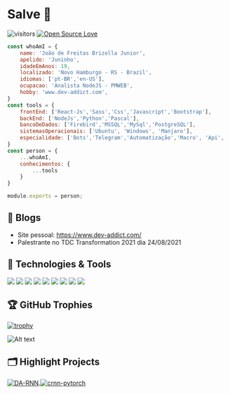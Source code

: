 # Salve 👋

![visitors](https://visitor-badge.laobi.icu/badge?page_id=JuninhoFreitas.JuninhoFreitas)
[![Open Source Love](https://badges.frapsoft.com/os/v1/open-source.svg?v=102)](https://github.com/ellerbrock/open-source-badge/)


```javascript
const whoAmI = {
    name: 'João de Freitas Brizolla Junior',
    apelido: 'Juninho',
    idadeEmAnos: 19,
    localizado: 'Novo Hamburgo - RS - Brazil',
    idiomas: ['pt-BR','en-US'],
    ocupacao: 'Analista NodeJS - PMWEB',
    hobby: 'www.dev-addict.com',
}
const tools = {
    frontEnd: ['React-Js','Sass','Css','Javascript','Bootstrap'],
    backEnd: ['NodeJs','Python','Pascal'],
    bancoDeDados: ['Firebird','MSSQL','MySql','PostgreSQL'],
    sistemasOperacionais: ['Ubuntu', 'Windows', 'Manjaro'],
    especialidade: ['Bots','Telegram','Automatização','Macro', 'Api', 'Segurança'],
}
const person = {
    ...whoAmI,
    conhecimentos: {
        ...tools
    }
}

module.exports = person;

```

## 📝 Blogs

- Site pessoal: https://www.dev-addict.com/
- Palestrante no TDC Transformation 2021 dia 24/08/2021

## 🔧 Technologies & Tools

![](https://img.shields.io/badge/OS-Linux-informational?style=flat&logo=linux&logoColor=white&color=6aa6f8)
![](https://img.shields.io/badge/Editor-VS_Code-informational?style=flat&logo=visual-studio-code&logoColor=white&color=6aa6f8)
![](https://img.shields.io/badge/Code-Python-informational?style=flat&logo=python&logoColor=white&color=6aa6f8)
![](https://img.shields.io/badge/Code-JavaScript-informational?style=flat&logo=javascript&logoColor=white&color=6aa6f8)
![](https://img.shields.io/badge/Code-NodeJs-informational?style=flat&logo=nodejs&logoColor=white&color=6aa6f8)
![](https://img.shields.io/badge/Code-React-informational?style=flat&logo=react&logoColor=white&color=6aa6f8)
![](https://img.shields.io/badge/Shell-Bash-informational?style=flat&logo=gnu-bash&logoColor=white&color=6aa6f8)
![](https://img.shields.io/badge/Tools-PostgreSQL-informational?style=flat&logo=postgresql&logoColor=white&color=6aa6f8)
![](https://img.shields.io/badge/Tools-Docker-informational?style=flat&logo=docker&logoColor=white&color=6aa6f8)


<!-- ## &#x1f4c8; GitHub Stats

<a href="https://github.com/JuninhoFreitas/JuninhoFreitas">
  <img align="center" src="https://github-readme-stats.vercel.app/api/top-langs/?username=JuninhoFreitas&hide=c%2B%2B,c,matlab,assembly&title_color=6aa6f8&text_color=8a919a&icon_color=6aa6f8&bg_color=22272e" alt="Zhenye's GitHub Stats" />
</a>

<a href="https://github.com/JuninhoFreitas/JuninhoFreitas">
  <img align="center" src="https://github-readme-stats.vercel.app/api?username=JuninhoFreitas&show_icons=true&line_height=27&count_private=true&title_color=6aa6f8&text_color=8a919a&icon_color=6aa6f8&bg_color=22272e" alt="Zhenye's GitHub Stats" />
</a> -->

## 🏆 GitHub Trophies

[![trophy](https://github-profile-trophy.vercel.app/?username=JuninhoFreitas&theme=nord&column=7)](https://github.com/ryo-ma/github-profile-trophy)

![Alt text](https://spotify-recently-played-readme.vercel.app/api?user=cp7nz0yw1aejrnjbopfo12qn8)

## 🗂️ Highlight Projects

<a href="https://github.com/JuninhoFreitas/AntiDiscard-Extension">
  <img align="center" src="https://github-readme-stats.vercel.app/api/pin/?username=JuninhoFreitas&repo=AntiDiscard-Extension&show_icons=true&line_height=27&title_color=6aa6f8&text_color=8a919a&icon_color=6aa6f8&bg_color=22272e" alt="DA-RNN" />
</a>

<a href="https://github.com/JuninhoFreitas/api-pmweb">
  <img align="center" src="https://github-readme-stats.vercel.app/api/pin/?username=JuninhoFreitas&repo=api-pmweb&show_icons=true&line_height=27&title_color=6aa6f8&text_color=8a919a&icon_color=6aa6f8&bg_color=22272e" alt="crnn-pytorch" />
</a>

<!-- ## 👨‍💻 This week, I spent my time on:

[![zhenye's wakatime stats](https://github-readme-stats.vercel.app/api/wakatime?username=nazhenye&line_height=27&title_color=6aa6f8&text_color=8a919a&icon_color=6aa6f8&bg_color=22272e)](https://github.com/anuraghazra/github-readme-stats) -->
